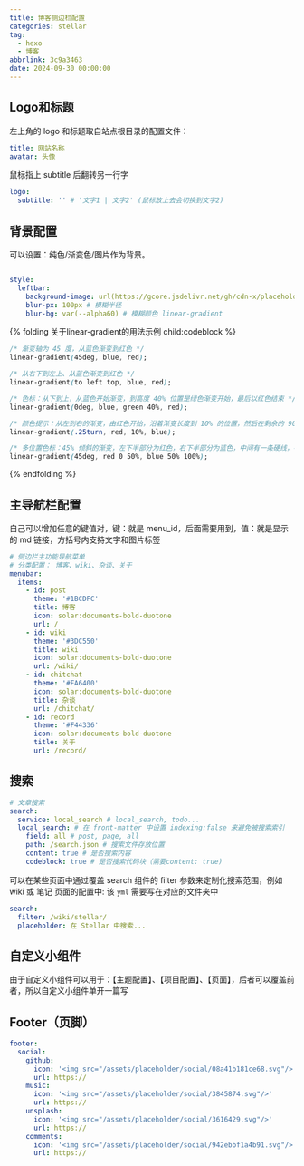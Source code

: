 ```yaml
---
title: 博客侧边栏配置
categories: stellar
tag:
  - hexo
  - 博客
abbrlink: 3c9a3463
date: 2024-09-30 00:00:00
---
```

## Logo和标题
左上角的 logo 和标题取自站点根目录的配置文件：

```yaml blog/_config.yml
title: 网站名称
avatar: 头像
```
鼠标指上 subtitle 后翻转另一行字

```yaml
logo:
  subtitle: '' # '文字1 | 文字2' (鼠标放上去会切换到文字2)
```

## 背景配置
可以设置：纯色/渐变色/图片作为背景。
```yaml

style:
  leftbar:
    background-image: url(https://gcore.jsdelivr.net/gh/cdn-x/placeholder@1.0.13/image/sidebar-bg1@small.jpg)
    blur-px: 100px # 模糊半径
    blur-bg: var(--alpha60) # 模糊颜色 linear-gradient
```

{% folding 关于linear-gradient的用法示例 child:codeblock %}
```css
/* 渐变轴为 45 度，从蓝色渐变到红色 */
linear-gradient(45deg, blue, red);

/* 从右下到左上、从蓝色渐变到红色 */
linear-gradient(to left top, blue, red);

/* 色标：从下到上，从蓝色开始渐变，到高度 40% 位置是绿色渐变开始，最后以红色结束 */
linear-gradient(0deg, blue, green 40%, red);

/* 颜色提示：从左到右的渐变，由红色开始，沿着渐变长度到 10% 的位置，然后在剩余的 90% 长度中变成蓝色 */
linear-gradient(.25turn, red, 10%, blue);

/* 多位置色标：45% 倾斜的渐变，左下半部分为红色，右下半部分为蓝色，中间有一条硬线，在这里渐变由红色转变为蓝色 */
linear-gradient(45deg, red 0 50%, blue 50% 100%);
```
{% endfolding %}

## 主导航栏配置
自己可以增加任意的键值对，键：就是 menu_id，后面需要用到，值：就是显示的 md 链接，方括号内支持文字和图片标签

```yaml
# 侧边栏主功能导航菜单
# 分类配置： 博客、wiki、杂谈、关于
menubar:
  items:
    - id: post
      theme: '#1BCDFC'
      title: 博客
      icon: solar:documents-bold-duotone
      url: /
    - id: wiki
      theme: '#3DC550'
      title: wiki
      icon: solar:documents-bold-duotone
      url: /wiki/
    - id: chitchat
      theme: '#FA6400'
      icon: solar:documents-bold-duotone
      title: 杂谈
      url: /chitchat/
    - id: record
      theme: '#F44336'
      icon: solar:documents-bold-duotone
      title: 关于
      url: /record/
```

## 搜索

```yaml
# 文章搜索
search:
  service: local_search # local_search, todo...
  local_search: # 在 front-matter 中设置 indexing:false 来避免被搜索索引
    field: all # post, page, all
    path: /search.json # 搜索文件存放位置
    content: true # 是否搜索内容
    codeblock: true # 是否搜索代码块（需要content: true)
```
可以在某些页面中通过覆盖 search 组件的 filter 参数来定制化搜索范围，例如 wiki 或 笔记 页面的配置中:
该 `yml` 需要写在对应的文件夹中

```yaml blog/source/_data/wiki/xxx.yml
search:
  filter: /wiki/stellar/
  placeholder: 在 Stellar 中搜索...
```

## 自定义小组件
由于自定义小组件可以用于：【主题配置】、【项目配置】、【页面】，后者可以覆盖前者，所以自定义小组件单开一篇写

## Footer（页脚）

```yaml
footer:
  social:
    github:
      icon: '<img src="/assets/placeholder/social/08a41b181ce68.svg"/>'
      url: https://
    music:
      icon: '<img src="/assets/placeholder/social/3845874.svg"/>'
      url: https://
    unsplash:
      icon: '<img src="/assets/placeholder/social/3616429.svg"/>'
      url: https://
    comments:
      icon: '<img src="/assets/placeholder/social/942ebbf1a4b91.svg"/>'
      url: https://

```




